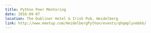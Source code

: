 ```yaml
---
title: Python Peer Mentoring
date: 2016-09-07
location: The Dubliner Hotel & Irish Pub, Heidelberg
link: http://www.meetup.com/HeidelbergPython/events/qhqmplyvmbkb/
---
```

